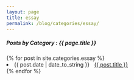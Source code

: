 ```yaml
---
layout: page
title: essay
permalink: /blog/categories/essay/
---
```


<h5> Posts by Category : {{ page.title }} </h5>

<div class="card">
    {% for post in site.categories.essay %}
        <li class="category-posts"><span>{{ post.date | date_to_string }}</span> &nbsp; <a href="{{ post.url }}">{{ post.title }}</a></li>
    {% endfor %}
</div>
